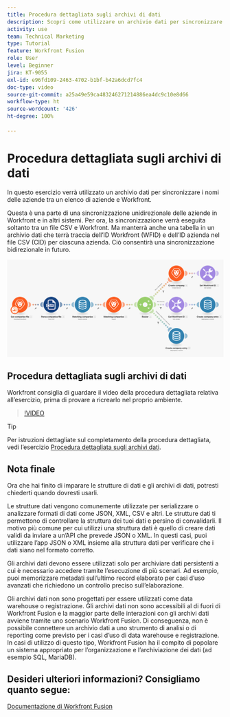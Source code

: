 ```yaml
---
title: Procedura dettagliata sugli archivi di dati
description: Scopri come utilizzare un archivio dati per sincronizzare i nomi delle società tra un elenco di aziende e Workfront utilizzando  [!DNL Adobe Workfront Fusion].
activity: use
team: Technical Marketing
type: Tutorial
feature: Workfront Fusion
role: User
level: Beginner
jira: KT-9055
exl-id: e96fd109-2463-4702-b1bf-b42a6dcd7fc4
doc-type: video
source-git-commit: a25a49e59ca483246271214886ea4dc9c10e8d66
workflow-type: ht
source-wordcount: '426'
ht-degree: 100%

---
```


# Procedura dettagliata sugli archivi di dati

In questo esercizio verrà utilizzato un archivio dati per sincronizzare i nomi delle aziende tra un elenco di aziende e Workfront.

Questa è una parte di una sincronizzazione unidirezionale delle aziende in Workfront e in altri sistemi. Per ora, la sincronizzazione verrà eseguita soltanto tra un file CSV e Workfront. Ma manterrà anche una tabella in un archivio dati che terrà traccia dell’ID Workfront (WFID) e dell’ID azienda nel file CSV (CID) per ciascuna azienda. Ciò consentirà una sincronizzazione bidirezionale in futuro.

![Immagine di uno scenario Fusion](assets/data-structures-and-data-stores-2.png)

## Procedura dettagliata sugli archivi di dati

Workfront consiglia di guardare il video della procedura dettagliata relativa all’esercizio, prima di provare a ricrearlo nel proprio ambiente.

>[!VIDEO](https://video.tv.adobe.com/v/335296/?quality=12&learn=on)

>[!TIP]
>
>Per istruzioni dettagliate sul completamento della procedura dettagliata, vedi l’esercizio [Procedura dettagliata sugli archivi dati](https://experienceleague.adobe.com/docs/workfront-learn/tutorials-workfront/fusion/exercises/data-stores.html?lang=it).


## Nota finale

Ora che hai finito di imparare le strutture di dati e gli archivi di dati, potresti chiederti quando dovresti usarli.

Le strutture dati vengono comunemente utilizzate per serializzare o analizzare formati di dati come JSON, XML, CSV e altri. Le strutture dati ti permettono di controllare la struttura dei tuoi dati e persino di convalidarli. Il motivo più comune per cui utilizzi una struttura dati è quello di creare dati validi da inviare a un’API che prevede JSON o XML. In questi casi, puoi utilizzare l’app JSON o XML insieme alla struttura dati per verificare che i dati siano nel formato corretto.

Gli archivi dati devono essere utilizzati solo per archiviare dati persistenti a cui è necessario accedere tramite l’esecuzione di più scenari. Ad esempio, puoi memorizzare metadati sull’ultimo record elaborato per casi d’uso avanzati che richiedono un controllo preciso sull’elaborazione.

Gli archivi dati non sono progettati per essere utilizzati come data warehouse o registrazione. Gli archivi dati non sono accessibili al di fuori di Workfront Fusion e la maggior parte delle interazioni con gli archivi dati avviene tramite uno scenario Workfront Fusion. Di conseguenza, non è possibile connettere un archivio dati a uno strumento di analisi o di reporting come previsto per i casi d’uso di data warehouse e registrazione. In casi di utilizzo di questo tipo, Workfront Fusion ha il compito di popolare un sistema appropriato per l’organizzazione e l’archiviazione dei dati (ad esempio SQL, MariaDB).

## Desideri ulteriori informazioni? Consigliamo quanto segue:

[Documentazione di Workfront Fusion](https://experienceleague.adobe.com/docs/workfront/using/adobe-workfront-fusion/workfront-fusion-2.html?lang=it)
